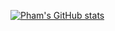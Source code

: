 [![Pham's GitHub stats](https://github-readme-stats.vercel.app/api?username=TriPham95)](https://github.com/TriPham95/github-readme-stats)
